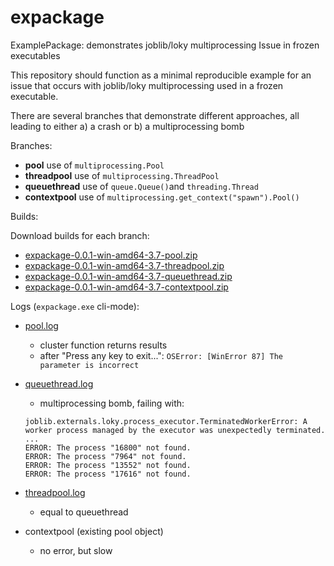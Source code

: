 
# expackage

ExamplePackage: demonstrates joblib/loky multiprocessing Issue in frozen executables

This repository should function as a minimal reproducible example for an issue that occurs with joblib/loky multiprocessing used in a frozen executable.

There are several branches that demonstrate different approaches, all leading to either a) a crash or b) a multiprocessing bomb

Branches:

* **pool** use of `multiprocessing.Pool`
* **threadpool** use of `multiprocessing.ThreadPool`
* **queuethread** use of `queue.Queue()`and `threading.Thread`
* **contextpool** use of `multiprocessing.get_context("spawn").Pool()`

Builds:

Download builds for each branch:

* [expackage-0.0.1-win-amd64-3.7-pool.zip][1]
* [expackage-0.0.1-win-amd64-3.7-threadpool.zip][2]
* [expackage-0.0.1-win-amd64-3.7-queuethread.zip][3]
* [expackage-0.0.1-win-amd64-3.7-contextpool.zip][4]

Logs (`expackage.exe` cli-mode):

* [pool.log](/expackage/logs/pool.log)
    - cluster function returns results
    - after "Press any key to exit...": `OSError: [WinError 87] The parameter is incorrect`

* [queuethread.log](/expackage/logs/pool.log)
    - multiprocessing bomb, failing with:
    ```
    joblib.externals.loky.process_executor.TerminatedWorkerError: A worker process managed by the executor was unexpectedly terminated.
    ...
    ERROR: The process "16800" not found.
    ERROR: The process "7964" not found.
    ERROR: The process "13552" not found.
    ERROR: The process "17616" not found.
    ```
* [threadpool.log](/expackage/logs/threadpool.log)
    - equal to queuethread

* contextpool (existing pool object)
    - no error, but slow

[1]: https://www.dropbox.com/s/ia4iumvh1zsoev9/expackage-0.0.1-win-amd64-3.7-pool.zip?dl=0
[2]: https://www.dropbox.com/s/r02nn6mqhcm4arb/expackage-0.0.1-win-amd64-3.7-threadpool.zip?dl=0
[3]: https://www.dropbox.com/s/qt0sw8cjihx9wft/expackage-0.0.1-win-amd64-3.7-queuethread.zip?dl=0
[4]: https://www.dropbox.com/s/8cfuasihr1xvzc6/expackage-0.0.1-win-amd64-3.7-contextpool.zip?dl=0